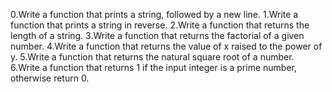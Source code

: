 0.Write a function that prints a string, followed by a new line.
1.Write a function that prints a string in reverse.
2.Write a function that returns the length of a string.
3.Write a function that returns the factorial of a given number.
4.Write a function that returns the value of x raised to the power of y.
5.Write a function that returns the natural square root of a number.
6.Write a function that returns 1 if the input integer is a prime number, otherwise return 0.
